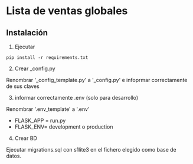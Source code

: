 # Lista de ventas globales

## Instalación 
1. Ejecutar
```
pip install -r requirements.txt
```
2. Crear _config.py

Renombrar '_config_template.py' a '_config.py' e infoprmar correctamente de sus claves

3. informar correctamente .env (solo para desarrollo)

Renombrar '.env_template' a '.env' 


- FLASK_APP = run.py
- FLASK_ENV= development o production

4. Crear BD

Ejecutar migrations.sql con s1lite3 en el fichero elegido como base de datos.